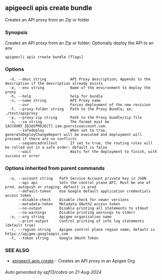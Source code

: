 ## apigeecli apis create bundle

Creates an API proxy from an Zip or folder

### Synopsis

Creates an API proxy from an Zip or folder; Optionally deploy the API to an env

```
apigeecli apis create bundle [flags]
```

### Options

```
  -d, --desc string           API Proxy description; Appends to the description if the description already exists
  -e, --env string            Name of the environment to deploy the proxy
  -h, --help                  help for bundle
  -n, --name string           API Proxy name
      --ovr                   Forces deployment of the new revision
  -f, --proxy-folder string   Path to the Proxy Bundle; ex: ./test/apiproxy
  -p, --proxy-zip string      Path to the Proxy bundle/zip file
  -s, --sa string             The format must be {ACCOUNT_ID}@{PROJECT}.iam.gserviceaccount.com.
      --safedeploy            When set to true, generateDeployChangeReport will be executed and deployment will proceed if there are no conflicts
      --sequencedrollout      If set to true, the routing rules will be rolled out in a safe order; default is false
      --wait                  Waits for the deployment to finish, with success or error
```

### Options inherited from parent commands

```
  -a, --account string   Path Service Account private key in JSON
      --api api          Sets the control plane API. Must be one of prod, autopush or staging; default is prod
      --default-token    Use Google default application credentials access token
      --disable-check    Disable check for newer versions
      --metadata-token   Metadata OAuth2 access token
      --no-output        Disable printing all statements to stdout
      --no-warnings      Disable printing warnings to stderr
  -o, --org string       Apigee organization name
      --print-output     Control printing of info log statements (default true)
  -r, --region string    Apigee control plane region name; default is https://apigee.googleapis.com
  -t, --token string     Google OAuth Token
```

### SEE ALSO

* [apigeecli apis create](apigeecli_apis_create.md)	 - Creates an API proxy in an Apigee Org

###### Auto generated by spf13/cobra on 21-Aug-2024
